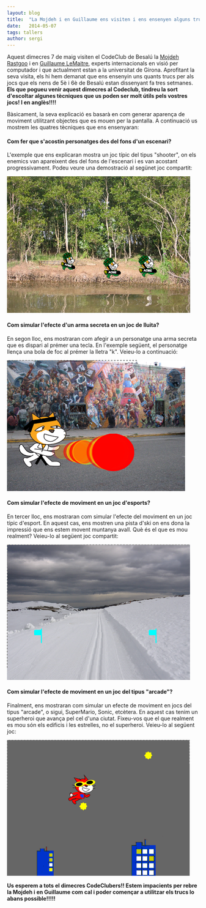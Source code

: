 ```yaml
---
layout: blog
title:  "La Mojdeh i en Guillaume ens visiten i ens ensenyen alguns trucs pels jocs finals del primer trimestre"
date:   2014-05-07 
tags: tallers
author: sergi
---
```



Aquest dimecres 7 de maig visiten el CodeClub de Besalú la [Mojdeh Rastgoo](https://sites.google.com/site/mojdehrastgoo/) i en [Guillaume LeMaitre](https://sites.google.com/site/glemaitre58/), experts internacionals en visió per computador i que actualment estan a la universitat de Girona. Aprofitant la seva visita, els hi hem demanat que ens ensenyin uns quants trucs per als jocs que els nens de 5è i 6è de Besalú estan dissenyant fa tres setmanes. __Els que pogueu venir aquest dimecres al Codeclub, tindreu la sort d'escoltar algunes tècniques que us poden ser molt útils pels vostres jocs! I en anglès!!!!__

Bàsicament, la seva explicació es basarà en com generar aparença de moviment utilitzant objectes que es mouen per la pantalla. A continuació us mostrem les quatres tècniques que ens ensenyaran:

#### Com fer que s'acostin personatges des del fons d'un escenari?

L'exemple que ens explicaran mostra un joc típic del tipus "shooter", on els enemics van apareixent des del fons de l'escenari i es van acostant progressivament. Podeu veure una demostració al segünet joc compartit:

[![shooter_game](/blog/images_blog/enemics_escenari.png)](http://scratch.mit.edu/projects/21658696/)

#### Com simular l'efecte d'un arma secreta en un joc de lluita?

En segon lloc, ens mostraran com afegir a un personatge una arma secreta que es dispari al prémer una tecla. En l'exemple següent, el personatge llença una bola de foc al prémer la lletra "k". Veieu-lo a continuació:

[![lluita](/blog/images_blog/arma_secreta.png)](http://scratch.mit.edu/projects/21658584/)


#### Com simular l'efecte de moviment en un joc d'esports?

En tercer lloc, ens mostraran com simular l'efecte del moviment en un joc típic d'esport. En aquest cas, ens mostren una pista d'ski on ens dona la impressió que ens estem movent muntanya avall. Què és el que es mou realment? Veieu-lo al següent joc compartit:

[![sports](/blog/images_blog/pista_ski.png)](http://scratch.mit.edu/projects/21606243/)

#### Com simular l'efecte de moviment en un joc del tipus "arcade"?

Finalment, ens mostraran com simular un efecte de moviment en jocs del tipus "arcade", o sigui, SuperMario, Sonic, etcètera. En aquest cas tenim un superheroi que avança pel cel d'una ciutat. Fixeu-vos que el que realment es mou són els edificis i les estrelles, no el superheroi. Veieu-lo al següent joc:

[![arcade](/blog/images_blog/joc_arcade.png)](http://scratch.mit.edu/projects/21606183/)

__Us esperem a tots el dimecres CodeClubers!! Estem impacients per rebre la Mojdeh i en Guillaume com cal i poder començar a utilitzar els trucs lo abans possible!!!!!__



    

